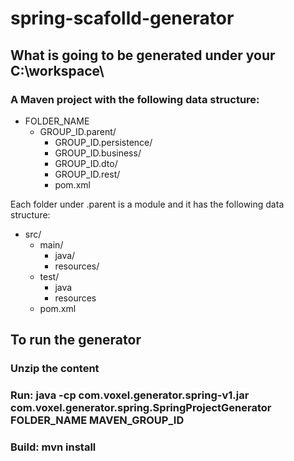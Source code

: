 # spring-scafolld-generator
## What is going to be generated under your C:\workspace\
### A Maven project with the following data structure:
- FOLDER_NAME
  - GROUP_ID.parent/
    - GROUP_ID.persistence/
    - GROUP_ID.business/
    - GROUP_ID.dto/
    - GROUP_ID.rest/
    - pom.xml
  
Each folder under <groupId>.parent is a module and it has the following data structure:
  - src/
    - main/
      - java/
      - resources/
    - test/
      - java
      - resources
    - pom.xml

## To run the generator
### Unzip the content
### Run: java -cp com.voxel.generator.spring-v1.jar com.voxel.generator.spring.SpringProjectGenerator FOLDER_NAME MAVEN_GROUP_ID
### Build: mvn install
  
